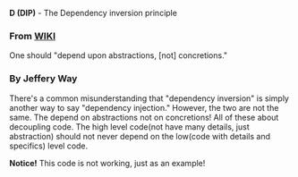 **D (DIP)**  - The Dependency inversion principle

### From [WIKI](https://en.wikipedia.org/wiki/SOLID)
One should "depend upon abstractions, [not] concretions."

### By Jeffery Way
There's a common misunderstanding that "dependency inversion" is simply another way to say "dependency injection." However, the two are not the same.
The depend on abstractions not on concretions!
All of these about decoupling code. The high level code(not have many details, just abstraction) should not never depend on the low(code with details and specifics) level code.

**Notice!**
This code is not working, just as an example!
